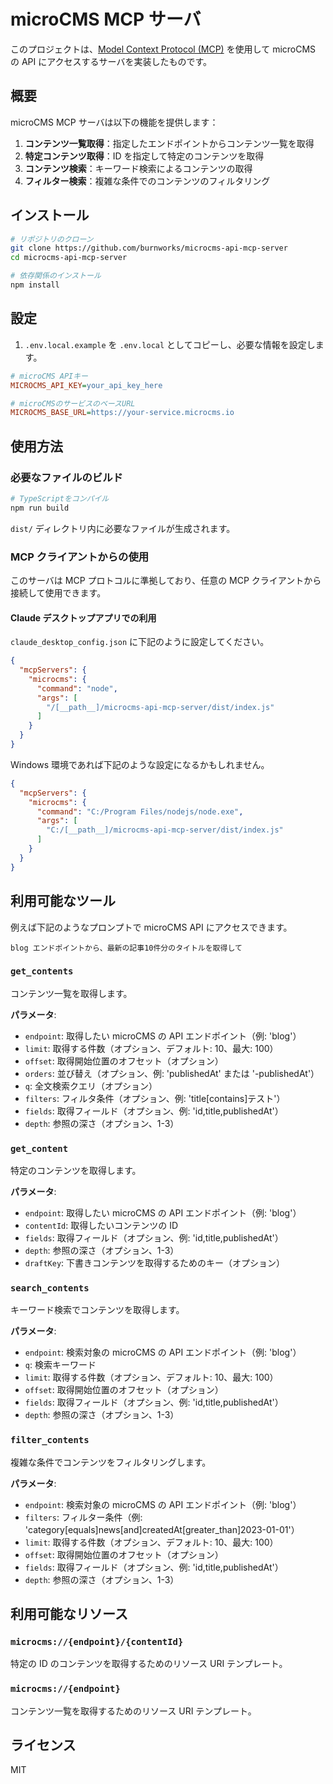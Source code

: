 # microCMS MCP サーバ

このプロジェクトは、[Model Context Protocol (MCP)](https://modelcontextprotocol.io) を使用して microCMS の API にアクセスするサーバを実装したものです。

## 概要

microCMS MCP サーバは以下の機能を提供します：

1. **コンテンツ一覧取得**：指定したエンドポイントからコンテンツ一覧を取得
2. **特定コンテンツ取得**：ID を指定して特定のコンテンツを取得
3. **コンテンツ検索**：キーワード検索によるコンテンツの取得
4. **フィルター検索**：複雑な条件でのコンテンツのフィルタリング

## インストール

```bash
# リポジトリのクローン
git clone https://github.com/burnworks/microcms-api-mcp-server
cd microcms-api-mcp-server

# 依存関係のインストール
npm install
```

## 設定

1. `.env.local.example` を `.env.local` としてコピーし、必要な情報を設定します。

```ini
# microCMS APIキー
MICROCMS_API_KEY=your_api_key_here

# microCMSのサービスのベースURL
MICROCMS_BASE_URL=https://your-service.microcms.io
```

## 使用方法

### 必要なファイルのビルド

```bash
# TypeScriptをコンパイル
npm run build
```

`dist/` ディレクトリ内に必要なファイルが生成されます。

### MCP クライアントからの使用

このサーバは MCP プロトコルに準拠しており、任意の MCP クライアントから接続して使用できます。

#### Claude デスクトップアプリでの利用

`claude_desktop_config.json` に下記のように設定してください。

```json
{
  "mcpServers": {
    "microcms": {
      "command": "node",
      "args": [
        "/[__path__]/microcms-api-mcp-server/dist/index.js"
      ]
    }
  }
}
```

Windows 環境であれば下記のような設定になるかもしれません。

```json
{
  "mcpServers": {
    "microcms": {
      "command": "C:/Program Files/nodejs/node.exe",
      "args": [
        "C:/[__path__]/microcms-api-mcp-server/dist/index.js"
      ]
    }
  }
}
```

## 利用可能なツール

例えば下記のようなプロンプトで microCMS API にアクセスできます。

```
blog エンドポイントから、最新の記事10件分のタイトルを取得して
```

### `get_contents`

コンテンツ一覧を取得します。

**パラメータ**:
- `endpoint`: 取得したい microCMS の API エンドポイント（例: 'blog'）
- `limit`: 取得する件数（オプション、デフォルト: 10、最大: 100）
- `offset`: 取得開始位置のオフセット（オプション）
- `orders`: 並び替え（オプション、例: 'publishedAt' または '-publishedAt'）
- `q`: 全文検索クエリ（オプション）
- `filters`: フィルタ条件（オプション、例: 'title[contains]テスト'）
- `fields`: 取得フィールド（オプション、例: 'id,title,publishedAt'）
- `depth`: 参照の深さ（オプション、1-3）

### `get_content`

特定のコンテンツを取得します。

**パラメータ**:
- `endpoint`: 取得したい microCMS の API エンドポイント（例: 'blog'）
- `contentId`: 取得したいコンテンツの ID
- `fields`: 取得フィールド（オプション、例: 'id,title,publishedAt'）
- `depth`: 参照の深さ（オプション、1-3）
- `draftKey`: 下書きコンテンツを取得するためのキー（オプション）

### `search_contents`

キーワード検索でコンテンツを取得します。

**パラメータ**:
- `endpoint`: 検索対象の microCMS の API エンドポイント（例: 'blog'）
- `q`: 検索キーワード
- `limit`: 取得する件数（オプション、デフォルト: 10、最大: 100）
- `offset`: 取得開始位置のオフセット（オプション）
- `fields`: 取得フィールド（オプション、例: 'id,title,publishedAt'）
- `depth`: 参照の深さ（オプション、1-3）

### `filter_contents`

複雑な条件でコンテンツをフィルタリングします。

**パラメータ**:
- `endpoint`: 検索対象の microCMS の API エンドポイント（例: 'blog'）
- `filters`: フィルター条件（例: 'category[equals]news[and]createdAt[greater_than]2023-01-01'）
- `limit`: 取得する件数（オプション、デフォルト: 10、最大: 100）
- `offset`: 取得開始位置のオフセット（オプション）
- `fields`: 取得フィールド（オプション、例: 'id,title,publishedAt'）
- `depth`: 参照の深さ（オプション、1-3）

## 利用可能なリソース

### `microcms://{endpoint}/{contentId}`

特定の ID のコンテンツを取得するためのリソース URI テンプレート。

### `microcms://{endpoint}`

コンテンツ一覧を取得するためのリソース URI テンプレート。

## ライセンス

MIT
